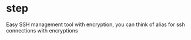 # step
Easy SSH management tool with encryption, you can think of alias for ssh connections with encryptions
